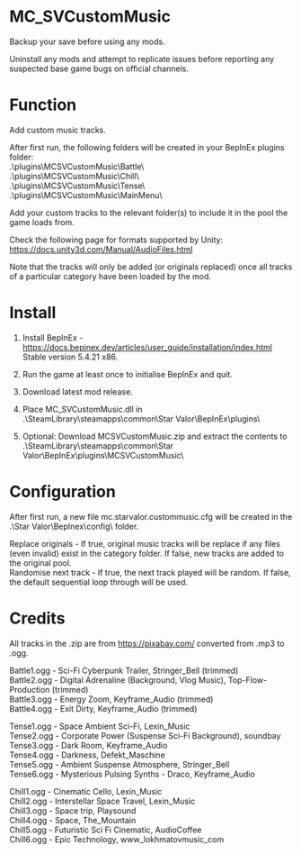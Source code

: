 # MC_SVCustomMusic
  
Backup your save before using any mods.  
  
Uninstall any mods and attempt to replicate issues before reporting any suspected base game bugs on official channels.  
  
Function  
========  
Add custom music tracks.  
  
After first run, the following folders will be created in your BepInEx plugins folder:  
.\plugins\MCSVCustomMusic\Battle\  
.\plugins\MCSVCustomMusic\Chill\  
.\plugins\MCSVCustomMusic\Tense\  
.\plugins\MCSVCustomMusic\MainMenu\  
  
Add your custom tracks to the relevant folder(s) to include it in the pool the game loads from.  

Check the following page for formats supported by Unity: https://docs.unity3d.com/Manual/AudioFiles.html  
  
Note that the tracks will only be added (or originals replaced) once all tracks of a particular category have been loaded by the mod.  
  
Install  
=======  
1. Install BepInEx - https://docs.bepinex.dev/articles/user_guide/installation/index.html Stable version 5.4.21 x86.  
2. Run the game at least once to initialise BepInEx and quit.  
3. Download latest mod release.  
4. Place MC_SVCustomMusic.dll in .\SteamLibrary\steamapps\common\Star Valor\BepInEx\plugins\
   
5. Optional: Download MCSVCustomMusic.zip and extract the contents to .\SteamLibrary\steamapps\common\Star Valor\BepInEx\plugins\MCSVCustomMusic\

Configuration  
=============
After first run, a new file mc.starvalor.custommusic.cfg will be created in the .\Star Valor\BepInex\config\ folder.

Replace originals - If true, original music tracks will be replace if any files (even invalid) exist in the category folder.  If false, new tracks are added to the original pool.    
Randomise next track - If true, the next track played will be random.  If false, the default sequential loop through will be used.
  
Credits  
=======  
All tracks in the .zip are from https://pixabay.com/ converted from .mp3 to .ogg.
  
Battle1.ogg - Sci-Fi Cyberpunk Trailer, Stringer_Bell (trimmed)  
Battle2.ogg - Digital Adrenaline (Background, Vlog Music), Top-Flow-Production (trimmed)  
Battle3.ogg - Energy Zoom, Keyframe_Audio (trimmed)  
Battle4.ogg - Exit Dirty, Keyframe_Audio (trimmed)  
  
Tense1.ogg - Space Ambient Sci-Fi, Lexin_Music  
Tense2.ogg - Corporate Power (Suspense Sci-Fi Background), soundbay  
Tense3.ogg - Dark Room, Keyframe_Audio  
Tense4.ogg - Darkness, Defekt_Maschine  
Tense5.ogg - Ambient Suspense Atmosphere, Stringer_Bell  
Tense6.ogg - Mysterious Pulsing Synths - Draco, Keyframe_Audio  
  
Chill1.ogg - Cinematic Cello, Lexin_Music  
Chill2.ogg - Interstellar Space Travel, Lexin_Music  
Chill3.ogg - Space trip, Playsound  
Chill4.ogg - Space, The_Mountain  
Chill5.ogg - Futuristic Sci Fi Cinematic, AudioCoffee  
Chill6.ogg - Epic Technology, www_lokhmatovmusic_com  
